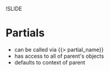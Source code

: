 !SLIDE

# Partials #

* can be called via {{> partial_name}}
* has access to all of parent's objects
* defaults to context of parent